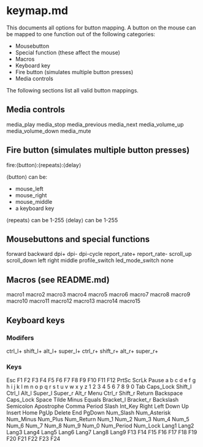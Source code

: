 # keymap.md
This documents all options for button mapping.
A button on the mouse can be mapped to one function out of the following categories:
- Mousebutton
- Special function (these affect the mouse)
- Macros
- Keyboard key
- Fire button (simulates multiple button presses)
- Media controls

The following sections list all valid button mappings.

## Media controls
media_play
media_stop
media_previous
media_next
media_volume_up
media_volume_down
media_mute

## Fire button (simulates multiple button presses)
fire:⟨button⟩:⟨repeats⟩:⟨delay⟩

⟨button⟩ can be:
- mouse_left
- mouse_right
- mouse_middle
- a keyboard key

⟨repeats⟩ can be 1-255
⟨delay⟩ can be 1-255

## Mousebuttons and special functions
forward
backward
dpi+
dpi-
dpi-cycle
report_rate+
report_rate-
scroll_up
scroll_down
left
right
middle
profile_switch
led_mode_switch
none

## Macros (see README.md)
macro1
macro2
macro3
macro4
macro5
macro6
macro7
macro8
macro9
macro10
macro11
macro12
macro13
macro14
macro15

## Keyboard keys
### Modifers
ctrl_l+
shift_l+
alt_l+
super_l+
ctrl_r+
shift_r+
alt_r+
super_r+

### Keys
Esc
F1
F2
F3
F4
F5
F6
F7
F8
F9
F10
F11
F12
PrtSc
ScrLk
Pause
a
b
c
d
e
f
g
h
i
j
k
l
m
n
o
p
q
r
s
t
u
v
w
x
y
z
1
2
3
4
5
6
7
8
9
0
Tab
Caps_Lock
Shift_l
Ctrl_l
Alt_l
Super_l
Super_r
Alt_r
Menu
Ctrl_r
Shift_r
Return
Backspace
Caps_Lock
Space
Tilde
Minus
Equals
Bracket_l
Bracket_r
Backslash
Semicolon
Apostrophe
Comma
Period
Slash
Int_Key
Right
Left
Down
Up
Insert
Home
PgUp
Delete
End
PgDown
Num_Slash
Num_Asterisk
Num_Minus
Num_Plus
Num_Return
Num_1
Num_2
Num_3
Num_4
Num_5
Num_6
Num_7
Num_8
Num_9
Num_0
Num_Period
Num_Lock
Lang1
Lang2
Lang3
Lang4
Lang5
Lang6
Lang7
Lang8
Lang9
F13
F14
F15
F16
F17
F18
F19
F20
F21
F22
F23
F24
